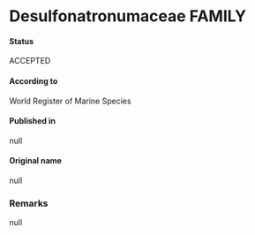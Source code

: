 # Desulfonatronumaceae FAMILY

#### Status
ACCEPTED

#### According to
World Register of Marine Species

#### Published in
null

#### Original name
null

### Remarks
null